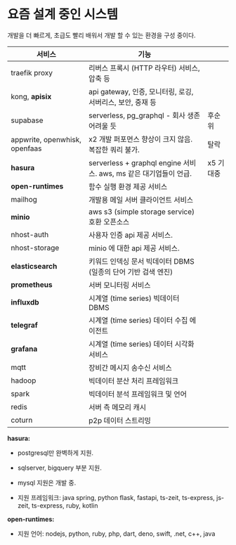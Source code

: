 # 요즘 설계 중인 시스템

개발을 더 빠르게, 초급도 빨리 배워서 개발 할 수 있는 환경을 구성 중이다.

| 서비스                        | 기능                                                         |           |
| ----------------------------- | ------------------------------------------------------------ | --------- |
| traefik proxy                 | 리버스 프록시 (HTTP 라우터) 서비스, 압축 등                  |           |
| kong, **apisix**              | api gateway, 인증, 모니터링, 로깅, 서버리스, 보안, 중재 등   |           |
| supabase                      | serverless, pg_graphql - 회사 생존 어려울 듯                 | 후순위    |
| appwrite, openwhisk, openfaas | x2 개발 퍼포먼스 향상이 크지 않음. 복잡한 쿼리 불가.         | 탈락      |
| **hasura**                    | serverless + graphql engine 서비스. aws, ms 같은 대기업들이 언급. | x5 기대중 |
| **open-runtimes**             | 함수 실행 환경 제공 서비스                                   |           |
| mailhog                       | 개발용 메일 서버 클라이언트 서비스                           |           |
| **minio**                     | aws s3 (simple storage service) 호환 오픈소스                |           |
| nhost-auth                    | 사용자 인증 api 제공 서비스.                                 |           |
| nhost-storage                 | minio 에 대한 api 제공 서비스.                               |           |
| **elasticsearch**             | 키워드 인덱싱 문서 빅데이터 DBMS (일종의 단어 기반 검색 엔진) |           |
| **prometheus**                | 서버 모니터링 서비스                                         |           |
| **influxdb**                  | 시계열 (time series) 빅데이터 DBMS                           |           |
| **telegraf**                  | 시계열 (time series) 데이터 수집 에이전트                    |           |
| **grafana**                   | 시계열 (time series) 데이터 시각화 서비스                    |           |
| mqtt                          | 장비간 메시지 송수신 서비스                                  |           |
| hadoop                        | 빅데이터 분산 처리 프레임워크                                |           |
| spark                         | 빅데이터 분석 프레임워크 및 언어                             |           |
| redis                         | 서버 측 메모리 캐시                                          |           |
| coturn                        | p2p 데이터 스트리밍                                          |           |

**hasura:**

- postgresql만 완벽하게 지원.
- sqlserver, bigquery 부분 지원.
- mysql 지원은 개발 중.

- 지원 프레임워크: java spring, python flask, fastapi, ts-zeit, ts-express, js-zeit, ts-express, ruby, kotlin

**open-runtimes:**

- 지원 언어: nodejs, python, ruby, php, dart, deno, swift, .net, c++, java